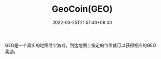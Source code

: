 ﻿---
weight: 
title: "GeoCoin(GEO)"
description: "GEO是一个真实的地图寻宝游戏，到达地图上指定的位置就可以获得相应的GEO奖励"
date: 2022-03-25T21:57:40+08:00
lastmod: 2022-03-25T16:45:40+08:00
draft: false
authors: ["Metabd"]
featuredImage: "geocoingeo.webp"
link: ""
tags: ["数字代币","GeoCoin(GEO)"]
categories: ["navigation"]
navigation: ["数字代币"]
lightgallery: true
toc: true
pinned: false
recommend: false
recommend1: false
---
GEO是一个真实的地图寻宝游戏，到达地图上指定的位置就可以获得相应的GEO奖励。

